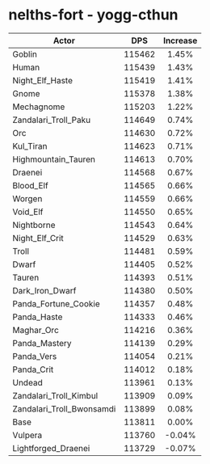 # nelths-fort - yogg-cthun
| Actor | DPS | Increase |
|---|:---:|:---:|
|Goblin|115462|1.45%|
|Human|115439|1.43%|
|Night_Elf_Haste|115419|1.41%|
|Gnome|115378|1.38%|
|Mechagnome|115203|1.22%|
|Zandalari_Troll_Paku|114649|0.74%|
|Orc|114630|0.72%|
|Kul_Tiran|114623|0.71%|
|Highmountain_Tauren|114613|0.70%|
|Draenei|114568|0.67%|
|Blood_Elf|114565|0.66%|
|Worgen|114559|0.66%|
|Void_Elf|114550|0.65%|
|Nightborne|114543|0.64%|
|Night_Elf_Crit|114529|0.63%|
|Troll|114481|0.59%|
|Dwarf|114405|0.52%|
|Tauren|114393|0.51%|
|Dark_Iron_Dwarf|114380|0.50%|
|Panda_Fortune_Cookie|114357|0.48%|
|Panda_Haste|114333|0.46%|
|Maghar_Orc|114216|0.36%|
|Panda_Mastery|114139|0.29%|
|Panda_Vers|114054|0.21%|
|Panda_Crit|114012|0.18%|
|Undead|113961|0.13%|
|Zandalari_Troll_Kimbul|113909|0.09%|
|Zandalari_Troll_Bwonsamdi|113899|0.08%|
|Base|113811|0.00%|
|Vulpera|113760|-0.04%|
|Lightforged_Draenei|113729|-0.07%|
